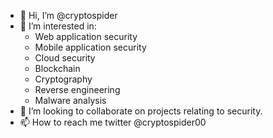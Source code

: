 - 👋 Hi, I’m @cryptospider
- 👀 I’m interested in:
    - Web application security
    - Mobile application security 
    - Cloud security 
    - Blockchain 
    - Cryptography 
    - Reverse engineering
    - Malware analysis
- 💞️ I’m looking to collaborate on projects relating to security.
- 📫 How to reach me twitter @cryptospider00

<!---
cryptospider/cryptospider is a ✨ special ✨ repository because its `README.md` (this file) appears on your GitHub profile.
You can click the Preview link to take a look at your changes.
--->
